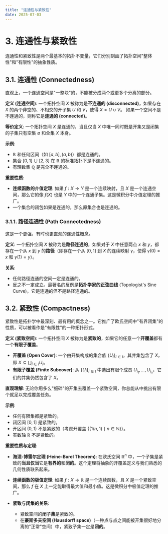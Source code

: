```yaml
---
title: "连通性与紧致性"
date: 2025-07-03
---
```


# 3. 连通性与紧致性

连通性和紧致性是两个最基本的拓扑不变量，它们分别刻画了拓扑空间"整体性"和"有限性"的抽象性质。

## 3.1. 连通性 (Connectedness)

直观上，一个连通空间是"一整块"的，不能被分成两个或更多个分离的部分。

**定义 (连通空间)**:
一个拓扑空间 $X$ 被称为是**不连通的 (disconnected)**，如果存在 $X$ 的两个非空的、不相交的开子集 $U$ 和 $V$，使得 $X = U \cup V$。
如果一个空间不是不连通的，则称它是**连通的 (connected)**。

**等价定义**:
一个拓扑空间 $X$ 是连通的，当且仅当 $X$ 中唯一同时既是开集又是闭集的子集只有空集 $\emptyset$ 和全集 $X$ 本身。

**示例**:
-   $\mathbb{R}$ 和任何区间（如 $[a,b], (a,b)$）都是连通的。
-   集合 $[0,1] \cup [2,3]$ 在 $\mathbb{R}$ 的标准拓扑下是不连通的。
-   有理数集 $\mathbb{Q}$ 是完全不连通的。

**重要性质**:
-   **连续函数的介值定理**: 如果 $f: X \to Y$ 是一个连续映射，且 $X$ 是一个连通空间，那么它的像 $f(X)$ 也是 $Y$ 中的一个连通子集。这是微积分中介值定理的推广。
-   一个集合的闭包如果是连通的，那么原集合也是连通的。

### 3.1.1. 路径连通性 (Path Connectedness)

这是一个更强，有时也更直观的连通性概念。

**定义**: 一个拓扑空间 $X$ 被称为是**路径连通的**，如果对于 $X$ 中任意两点 $x$ 和 $y$，都存在一个从 $x$ 到 $y$ 的**路径**（即存在一个从 $[0,1]$ 到 $X$ 的连续映射 $\gamma$，使得 $\gamma(0)=x$ 和 $\gamma(1)=y$）。

**关系**:
-   任何路径连通的空间一定是连通的。
-   反之不一定成立。最著名的反例是**拓扑学家的正弦曲线** (Topologist's Sine Curve)，它是连通的但不是路径连通的。

## 3.2. 紧致性 (Compactness)

紧致性是拓扑学中最深刻、最有用的概念之一。它推广了欧氏空间中"有界闭集"的性质，可以被看作是"有限性"的一种拓扑形式。

**定义 (紧致空间)**:
一个拓扑空间 $X$ 被称为是**紧致的**，如果它的任意一个**开覆盖**都有一个**有限子覆盖**。
-   **开覆盖 (Open Cover)**: 一个由开集构成的集合族 $\{U_i\}_{i \in I}$，其并集包含了 $X$，即 $X \subseteq \bigcup_{i \in I} U_i$。
-   **有限子覆盖 (Finite Subcover)**: 从 $\{U_i\}_{i \in I}$ 中选出有限个成员 $U_{i_1}, \dots, U_{i_n}$，它们的并集仍然包含了 $X$。

**直观理解**: 无论你用多么"细碎"的开集去覆盖一个紧致空间，你总能从中挑出有限个就足以完成覆盖任务。

**示例**:
-   任何有限集都是紧致的。
-   闭区间 $[0,1]$ 是紧致的。
-   开区间 $(0,1)$ 不是紧致的（考虑开覆盖 $\{ (1/n, 1) \mid n \in \mathbb{N} \}$）。
-   实数轴 $\mathbb{R}$ 不是紧致的。

**重要性质与定理**:

-   **海涅-博雷尔定理 (Heine-Borel Theorem)**: 在欧氏空间 $\mathbb{R}^n$ 中，一个子集是紧致的**当且仅当**它是**有界的**和**闭的**。这个定理将抽象的开覆盖定义与我们熟悉的几何性质联系起来。

-   **连续函数的极值定理**: 如果 $f: X \to \mathbb{R}$ 是一个连续函数，且 $X$ 是一个紧致空间，那么 $f$ 在 $X$ 上一定能取得最大值和最小值。这是微积分中极值定理的推广。

-   **紧致与闭集的关系**:
    -   紧致空间的**闭子集**是紧致的。
    -   在**豪斯多夫空间 (Hausdorff space)**（一种点与点之间能被开集很好地分离的"正常"空间）中，紧致子集一定是**闭的**。 